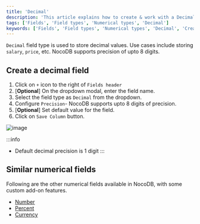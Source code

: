 ```yaml
---
title: 'Decimal'
description: 'This article explains how to create & work with a Decimal field.'
tags: ['Fields', 'Field types', 'Numerical types', 'Decimal']
keywords: ['Fields', 'Field types', 'Numerical types', 'Decimal', 'Create decimal field']
---
```



`Decimal` field type is used to store decimal values. Use cases include storing `salary`, `price`, etc. NocoDB supports precision of upto 8 digits.

## Create a decimal field
1. Click on `+` icon to the right of `Fields header`
2. [**Optional**] On the dropdown modal, enter the field name.
3. Select the field type as `Decimal` from the dropdown.
4. Configure `Precision`- NocoDB supports upto 8 digits of precision.
5. [**Optional**] Set default value for the field.
6. Click on `Save Column` button.

![image](/img/v2/fields/decimal.png)

:::info
- Default decimal precision is 1 digit
:::

## Similar numerical fields
Following are the other numerical fields available in NocoDB, with some custom add-on features.
- [Number](010.number.md)
- [Percent](030.percent.md)
- [Currency](040.currency.md)